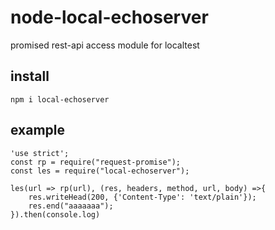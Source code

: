 # node-local-echoserver

promised rest-api access module for localtest

## install

```
npm i local-echoserver
```

## example

```
'use strict';
const rp = require("request-promise");
const les = require("local-echoserver");

les(url => rp(url), (res, headers, method, url, body) =>{
    res.writeHead(200, {'Content-Type': 'text/plain'});
    res.end("aaaaaaa");
}).then(console.log)
```


